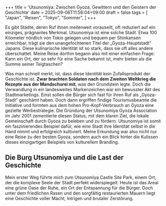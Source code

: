 +++
title = 'Utsunomiya: Zwischen Gyoza, Gewittern und den Geistern der Geschichte'
date = 2025-09-06T11:56:04+09:00
draft = false
tags = [
    "Japan",
    "Reisen",
    "Tokyo",
    "Sommer",
]
+++

Es gibt Städte, deren Ruf ihnen meilenweit vorauseilt, oft reduziert auf ein einziges, prägnantes Merkmal. Utsunomiya ist eine solche Stadt. Etwa 100 Kilometer nördlich von Tokio gelegen und bequem per Shinkansen erreichbar, trägt sie den unangefochtenen Titel der „Gyoza-Hauptstadt“ Japans. Diese kulinarische Identität ist so stark, dass sie oft alles andere überschattet. Meine Reise dorthin begann also mit einer einfachen Frage: Kann ein Ort, der so sehr für eine Sache bekannt ist, mehr bieten als die Summe seiner Teigtaschen?
<!--more-->

Was man schnell merkt, ist, dass diese Identität kein Zufallsprodukt der Geschichte ist. **Zwar brachten Soldaten nach dem Zweiten Weltkrieg die Rezepte aus der Mandschurei mit**, was den Grundstein legte. Doch die Verwandlung in ein landesweites Markenzeichen war ein bewusster Akt des Stadtmarketings. Einst sollen die Bürger sich fast für ihren Ruf als „Gyoza-Stadt“ geschämt haben. Doch dann ergriffen findige Tourismusbeamte die Initiative und formten aus dem hohen Pro-Kopf-Verbrauch an Gyoza eine gezielte Werbestrategie. Die Gründung der Utsunomiya Gyoza Association im Jahr 2001 zementierte diesen Status, mit dem klaren Ziel, die lokale Gemeinschaft durch Gyoza zu beleben und zu fördern. Utsunomiya ist somit ein faszinierendes Beispiel dafür, wie eine Stadt ihre Identität selbst in die Hand nimmt und erfolgreich kultiviert. Meine Erkundung war also nicht nur eine Reise zu den besten Gyoza, sondern auch ein Blick hinter die Kulissen dieses einzigartigen Beispiels von kulturellem Branding.

## Die Burg Utsunomiya und die Last der Geschichte
Mein erster Weg führte mich zum Utsunomiya Castle Site Park, einem Ort, der die komplexe Seele der Stadt perfekt widerspiegelt. Heute ist das Areal eine grüne Oase der Ruhe, ein Ort der Entspannung für die Bürger. Doch unter dem friedlichen Rasen und den sorgfältig restaurierten Mauern liegt eine Geschichte voller Macht, Intrigen und brutaler Zerstörung. 